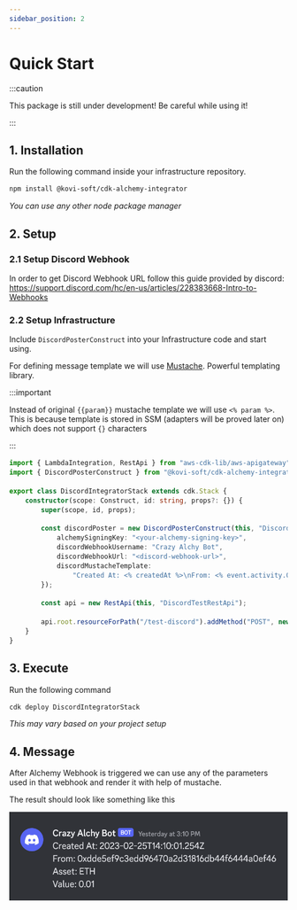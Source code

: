 ```yaml
---
sidebar_position: 2
---
```

# Quick Start

:::caution

This package is still under development! Be careful while using it!

:::

## 1. Installation 

Run the following command inside your infrastructure repository.

```bash
npm install @kovi-soft/cdk-alchemy-integrator
```

*You can use any other node package manager*

## 2. Setup

### 2.1 Setup Discord Webhook

In order to get Discord Webhook URL follow this guide provided by discord:
https://support.discord.com/hc/en-us/articles/228383668-Intro-to-Webhooks


### 2.2 Setup Infrastructure

Include `DiscordPosterConstruct` into your Infrastructure code and start using.

For defining message template we will use [Mustache](https://github.com/janl/mustache.js).
Powerful templating library.

:::important

Instead of original `{{param}}` mustache template we will use `<% param %>`.
This is because template is stored in SSM (adapters will be proved later on)
which does not support `{}` characters

:::

```typescript
import { LambdaIntegration, RestApi } from "aws-cdk-lib/aws-apigateway";
import { DiscordPosterConstruct } from "@kovi-soft/cdk-alchemy-integrator";

export class DiscordIntegratorStack extends cdk.Stack {
    constructor(scope: Construct, id: string, props?: {}) {
        super(scope, id, props);

        const discordPoster = new DiscordPosterConstruct(this, "DiscordPosterExample", {
            alchemySigningKey: "<your-alchemy-signing-key>",
            discordWebhookUsername: "Crazy Alchy Bot",
            discordWebhookUrl: "<discord-webhook-url>",
            discordMustacheTemplate:
                "Created At: <% createdAt %>\nFrom: <% event.activity.0.fromAddress %>\nAsset: <% event.activity.0.asset %>\nValue: <% event.activity.0.value %>"
        });

        const api = new RestApi(this, "DiscordTestRestApi");

        api.root.resourceForPath("/test-discord").addMethod("POST", new LambdaIntegration(discordPoster.func));
    }
}
```

## 3. Execute

Run the following command

```bash
cdk deploy DiscordIntegratorStack
```

*This may vary based on your project setup*

## 4. Message

After Alchemy Webhook is triggered we can use any of the parameters used
in that webhook and render it with help of mustache.

The result should look like something like this

![Discord Message Example](./img/Image1.png)
